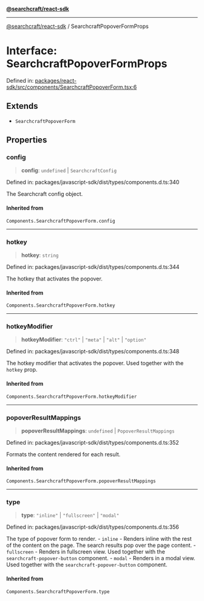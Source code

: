 [**@searchcraft/react-sdk**](../README.md)

***

[@searchcraft/react-sdk](../globals.md) / SearchcraftPopoverFormProps

# Interface: SearchcraftPopoverFormProps

Defined in: [packages/react-sdk/src/components/SearchcraftPopoverForm.tsx:6](https://bitbucket.org/madebychalk/searchcraft-javascript-sdks/src/13d0fd25669057ec4d2ef62d1e5c7048e667a0f0/packages/react-sdk/src/components/SearchcraftPopoverForm.tsx#lines-6)

## Extends

- `SearchcraftPopoverForm`

## Properties

### config

> **config**: `undefined` \| `SearchcraftConfig`

Defined in: packages/javascript-sdk/dist/types/components.d.ts:340

The Searchcraft config object.

#### Inherited from

`Components.SearchcraftPopoverForm.config`

***

### hotkey

> **hotkey**: `string`

Defined in: packages/javascript-sdk/dist/types/components.d.ts:344

The hotkey that activates the popover.

#### Inherited from

`Components.SearchcraftPopoverForm.hotkey`

***

### hotkeyModifier

> **hotkeyModifier**: `"ctrl"` \| `"meta"` \| `"alt"` \| `"option"`

Defined in: packages/javascript-sdk/dist/types/components.d.ts:348

The hotkey modifier that activates the popover. Used together with the `hotkey` prop.

#### Inherited from

`Components.SearchcraftPopoverForm.hotkeyModifier`

***

### popoverResultMappings

> **popoverResultMappings**: `undefined` \| `PopoverResultMappings`

Defined in: packages/javascript-sdk/dist/types/components.d.ts:352

Formats the content rendered for each result.

#### Inherited from

`Components.SearchcraftPopoverForm.popoverResultMappings`

***

### type

> **type**: `"inline"` \| `"fullscreen"` \| `"modal"`

Defined in: packages/javascript-sdk/dist/types/components.d.ts:356

The type of popover form to render.  - `inline` - Renders inline with the rest of the content on the page. The search results pop over the page content. - `fullscreen` - Renders in fullscreen view. Used together with the `searchcraft-popover-button` component. - `modal` - Renders in a modal view. Used together with the `searchcraft-popover-button` component.

#### Inherited from

`Components.SearchcraftPopoverForm.type`
